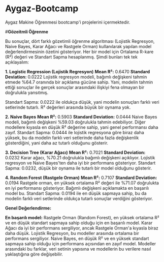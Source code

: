 # Aygaz-Bootcamp
Aygaz Makine Öğrenmesi bootcamp'i projelerini içermektedir.


#**Gözeitmli Öğrenme**

Bu sonuçlar, dört farklı gözetimli öğrenme algoritması (Lojistik Regresyon, Naive Bayes, Karar Ağacı ve Rastgele Orman) kullanılarak yapılan model değerlendirmesinin özetini gösteriyor. Her bir model için Ortalama R-kare (R²) değeri ve Standart Sapma hesaplanmış. Şimdi bunları tek tek açıklayalım:

**1. Logistic Regression (Lojistik Regresyon)**
**Mean R²:** 0.6470
**Standard Deviation:** 0.0222
Lojistik regresyon modeli, bağımlı değişkeni tahmin etmede %64.7 oranında bir açıklama gücüne sahip. Yani, modelin tahmin ettiği sonuçlar ile gerçek sonuçlar arasındaki ilişkiyi fena olmayan bir doğrulukla yansıtmış.

Standart Sapma: 0.0222 ile oldukça düşük, yani modelin sonuçları farklı veri setlerinde tutarlı. R² değerleri arasında büyük bir oynama yok.

**2. Naive Bayes**
**Mean R²:** 0.5903
**Standard Deviation:** 0.0444
Naive Bayes modeli, bağımlı değişkeni %59.03 doğrulukla tahmin edebiliyor. Diğer modellere kıyasla en düşük R² değerine sahip, yani genel performansı daha zayıf.
Standart Sapma: 0.0444 ile lojistik regresyona göre biraz daha yüksek, bu da modelin farklı veri setlerinde daha fazla değişkenlik gösterdiğini, yani daha az tutarlı olduğunu gösterir.

**3. Decision Tree (Karar Ağacı)**
**Mean R²:** 0.7021
**Standard Deviation:** 0.0232
Karar ağacı, %70.21 doğrulukla bağımlı değişkeni açıklıyor. Lojistik regresyon ve Naive Bayes'ten daha iyi bir performans gösteriyor.
Standart Sapma: 0.0232, düşük bir oynama ile tutarlı bir model olduğunu gösterir.

**4. Random Forest (Rastgele Orman)**
**Mean R²:** 0.7107
**Standard Deviation:** 0.0194
Rastgele orman, en yüksek ortalama R² değeri ile %71.07 doğrulukta en iyi performansı gösteriyor. Bağımlı değişkeni açıklamakta en başarılı model bu.
Standart Sapma: 0.0194 ile en düşük sapmaya sahip, bu da modelin farklı veri setlerinde oldukça tutarlı sonuçlar verdiğini gösteriyor.

**Genel Değerlendirme:**

**En başarılı model:** Rastgele Orman (Random Forest), en yüksek ortalama R² ve en düşük standart sapmaya sahip olduğu için en başarılı model.
Karar Ağacı da iyi bir performans sergiliyor, ancak Rastgele Orman'a kıyasla biraz daha düşük.
Lojistik Regresyon, bu modeller arasında ortalama bir performans sergiliyor.
Naive Bayes, en düşük R² ve en yüksek standart sapmaya sahip olduğu için performans açısından en zayıf model.
Modeller arasındaki bu farklar, veri setinin yapısına ve modellerin bu verilere nasıl yaklaştığına göre değişebilir.
